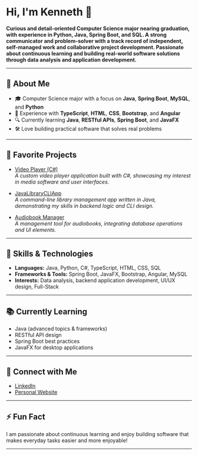 # Hi, I'm Kenneth 👋

**Curious and detail-oriented Computer Science major nearing graduation, with experience in Python, Java, Spring Boot, and SQL. A strong communicator and problem-solver with a track record of independent, self-managed work and collaborative project development. Passionate about continuous learning and building real-world software solutions through data analysis and application development.**

---

## 🚀 About Me

- 🎓 Computer Science major with a focus on **Java**, **Spring Boot**, **MySQL**, and **Python**
- 💬 Experience with **TypeScript**, **HTML**, **CSS**, **Bootstrap**, and **Angular**
- 🔍 Currently learning **Java**, **RESTful APIs**, **Spring Boot**, and **JavaFX**
- 🛠️ Love building practical software that solves real problems

---

## 🌟 Favorite Projects

- [Video Player (C#)](https://github.com/klavoie1/video-player)  
  *A custom video player application built with C#, showcasing my interest in media software and user interfaces.*

- [JavaLibraryCLIApp](https://github.com/klavoie1/JavaLibraryCLIApp)  
  *A command-line library management app written in Java, demonstrating my skills in backend logic and CLI design.*

- [Audiobook Manager](https://github.com/klavoie1/audiobook_manager)  
  *A management tool for audiobooks, integrating database operations and UI elements.*

---

## 🧰 Skills & Technologies

- **Languages:** Java, Python, C#, TypeScript, HTML, CSS, SQL
- **Frameworks & Tools:** Spring Boot, JavaFX, Bootstrap, Angular, MySQL
- **Interests:** Data analysis, backend application development, UI/UX design, Full-Stack

---

## 📚 Currently Learning

- Java (advanced topics & frameworks)
- RESTful API design
- Spring Boot best practices
- JavaFX for desktop applications

---

## 🤝 Connect with Me

- [LinkedIn](https://www.linkedin.com/in/kennethmlavoie/)
- [Personal Website](https://kennethlavoie.com)

---

## ⚡ Fun Fact

I am passionate about continuous learning and enjoy building software that makes everyday tasks easier and more enjoyable!

---

<!--
Feel free to check out my repositories, reach out for collaboration, or connect with me on LinkedIn!
-->
